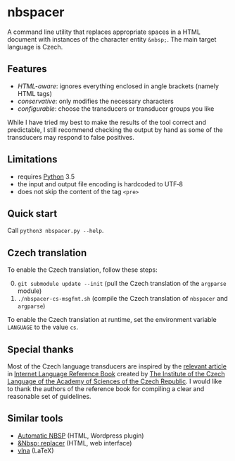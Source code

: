 # nbspacer

A command line utility that replaces appropriate spaces in a HTML document with instances of the character entity `&nbsp;`.
The main target language is Czech.

## Features

* *HTML-aware*: ignores everything enclosed in angle brackets (namely HTML tags)
* *conservative*: only modifies the necessary characters
* *configurable*: choose the transducers or transducer groups you like

While I have tried my best to make the results of the tool correct and predictable,
I still recommend checking the output by hand as some of the transducers may respond to false positives.

## Limitations

* requires [Python](https://www.python.org/)&nbsp;3.5
* the input and output file encoding is hardcoded to UTF&#8209;8
* does not skip the content of the tag `<pre>`

## Quick start

Call `python3 nbspacer.py --help`.

## Czech translation

To enable the Czech translation, follow these steps:

0. `git submodule update --init`
(pull the Czech translation of the `argparse` module)
0. `./nbspacer-cs-msgfmt.sh`
(compile the Czech translation of `nbspacer` and `argparse`)

To enable the Czech translation at runtime, set the environment variable `LANGUAGE` to the value `cs`.

## Special thanks

Most of the Czech language transducers are inspired by the
[relevant article](http://prirucka.ujc.cas.cz/?id=880)
in [Internet Language Reference Book](http://prirucka.ujc.cas.cz/en)
created by [The Institute of the Czech Language of the Academy of Sciences of the Czech Republic](http://www.ujc.cas.cz/en/).
I would like to thank the authors of the reference book for compiling a clear and reasonable set of guidelines.

## Similar tools

* [Automatic NBSP](https://wordpress.org/plugins/automatic-nbsp/) (HTML, Wordpress plugin)
* [&amp;Nbsp; replacer](http://www.nedivse.cz/doplnovani-pevnych-mezer/) (HTML, web interface)
* [vlna](http://ftp.linux.cz/pub/tex/local/cstug/olsak/vlna/) (LaTeX)

